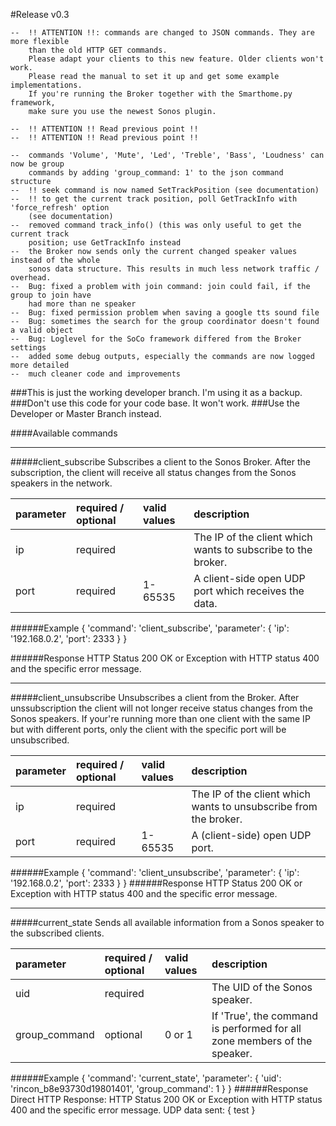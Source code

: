 #Release
v0.3

    --  !! ATTENTION !!: commands are changed to JSON commands. They are more flexible 
        than the old HTTP GET commands.
        Please adapt your clients to this new feature. Older clients won't work. 
        Please read the manual to set it up and get some example implementations.
        If you're running the Broker together with the Smarthome.py framework, 
        make sure you use the newest Sonos plugin. 

    --  !! ATTENTION !! Read previous point !!
    --  !! ATTENTION !! Read previous point !!
     
    --  commands 'Volume', 'Mute', 'Led', 'Treble', 'Bass', 'Loudness' can now be group 
        commands by adding 'group_command: 1' to the json command structure 
    --  !! seek command is now named SetTrackPosition (see documentation)
    --  !! to get the current track position, poll GetTrackInfo with 'force_refresh' option
        (see documentation)
    --  removed command track_info() (this was only useful to get the current track 
        position; use GetTrackInfo instead
    --  the Broker now sends only the current changed speaker values instead of the whole 
        sonos data structure. This results in much less network traffic / overhead.
    --  Bug: fixed a problem with join command: join could fail, if the group to join have
        had more than ne speaker
    --  Bug: fixed permission problem when saving a google tts sound file
    --  Bug: sometimes the search for the group coordinator doesn't found a valid object
    --  Bug: Loglevel for the SoCo framework differed from the Broker settings
    --  added some debug outputs, especially the commands are now logged more detailed
    --  much cleaner code and improvements 


###This is just the working developer branch. I'm using it as a backup. 
###Don't use this code for your code base. It won't work. 
###Use the Developer or Master Branch instead. 


####Available commands

----
#####client_subscribe
 Subscribes a client to the Sonos Broker. After the subscription, the client will receive all
 status changes from the Sonos speakers in the network.
 
| parameter | required / optional | valid values | description |     
| :-------- | :------------------ | :----------- | :---------- |
| ip | required | | The IP of the client which wants to subscribe to the broker. |
| port | required | 1-65535 | A client-side open UDP port which receives the data. |

######Example
    {
        'command':
        'client_subscribe',
        'parameter':
        {
            'ip': '192.168.0.2',
            'port': 2333
        }
    }
    
######Response
    HTTP Status 200 OK or Exception with HTTP status 400 and the specific error message.
    
----
#####client_unsubscribe
 Unsubscribes a client from the Broker. After unssubscription the client will not longer receive
 status changes from the Sonos speakers. If your're running more than one client with the same
 IP but with different ports, only the client with the specific port will be unsubscribed.
 
| parameter | required / optional | valid values | description |     
| :-------- | :------------------ | :----------- | :---------- |
| ip | required | | The IP of the client which wants to unsubscribe from the broker. |
| port | required | 1-65535 | A (client-side) open UDP port. |

######Example
    {
        'command': 'client_unsubscribe',
        'parameter': {
            'ip': '192.168.0.2',
            'port': 2333
        }
    }
######Response
    HTTP Status 200 OK or Exception with HTTP status 400 and the specific error message.
    
----
#####current_state
 Sends all available information from a Sonos speaker to the subscribed clients.
  
| parameter | required / optional | valid values | description |     
| :-------- | :------------------ | :----------- | :---------- |
| uid | required | | The UID of the Sonos speaker. |
| group_command | optional | 0 or 1 | If 'True', the command is performed for all zone members of the speaker. |

######Example
    {
        'command': 'current_state',
        'parameter': {
            'uid': 'rincon_b8e93730d19801401',
            'group_command': 1
        }
    }
######Response
    Direct HTTP Response:
        HTTP Status 200 OK or Exception with HTTP status 400 and the specific error message.
    UDP data sent:
        {
            test
        }